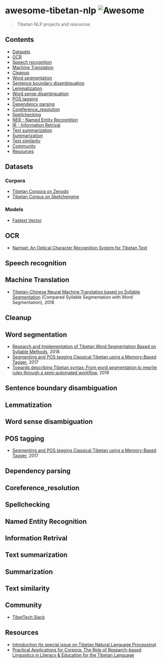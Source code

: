 # awesome-tibetan-nlp ![Awesome](https://cdn.rawgit.com/sindresorhus/awesome/d7305f38d29fed78fa85652e3a63e154dd8e8829/media/badge.svg)

> Tibetan NLP projects and resources

## Contents
- [Datasets](#Datasets)
- [OCR](#OCR)
- [Speech recognition](#Speech-recognition)
- [Machine Translation](#Machine-Translation)
- [Cleanup](#Cleanup)
- [Word segmentation](#Word-segmentation)
- [Sentence boundary disambiguation](#Sentence-boundary-disambiguation)
- [Lemmatization](#Lemmatization)
- [Word sense disambiguation](#Word-sense-disambiguation)
- [POS tagging](#POS-tagging)
- [Dependency parsing](#Dependency-parsing)
- [Coreference_resolution](#Coreference-resolution)
- [Spellchecking](#Spellchecking)
- [NER - Named Entity Recognition](#Named-Entity-Recognition)
- [IR - Information Retrival](#Information-Retrival)
- [Text summarization](#Text-summarization)
- [Summarization](#Summarization)
- [Text similarity](#Text-similarity)
- [Community](#community)
- [Resources](#resources)

## Datasets

### Corpora
- [Tibetan Corpora on Zenodo](https://zenodo.org/search?page=1&size=20&q=keywords:%22Tibetan%20language%22&type=dataset&keywords=tibetan)
- [Tibetan Corpus on Sketchengine](https://www.sketchengine.eu/tibetan-corpus/)

### Models
- [Fastext Vector](https://fasttext.cc/docs/en/crawl-vectors.html)

## OCR
- [Namsel: An Optical Character Recognition System for Tibetan Text](https://escholarship.org/uc/item/6d5781k5)

## Speech recognition

## Machine Translation
- [Tibetan-Chinese Neural Machine Translation based on Syllable Segmentation](http://www.aclweb.org/anthology/W18-2203) (Compared Syllable Segmentation with Word Segmentation), 2018

## Cleanup

## Word segmentation
- [Research and Implementation of Tibetan Word Segmentation Based on Syllable Methods](https://www.researchgate.net/publication/324086486_Research_and_Implementation_of_Tibetan_Word_Segmentation_Based_on_Syllable_Methods), 2018
- [Segmenting and POS tagging Classical Tibetan using a Memory-Based Tagger](https://escholarship.org/uc/item/8b83z79n), 2017
- [Towards describing Tibetan syntax: From word segmentation to rewrite rules through a semi-automated workflow](https://escholarship.org/uc/item/3q29t25v), 2016

## Sentence boundary disambiguation

## Lemmatization

## Word sense disambiguation

## POS tagging
- [Segmenting and POS tagging Classical Tibetan using a Memory-Based Tagger](https://escholarship.org/uc/item/8b83z79n), 2017

## Dependency parsing

## Coreference_resolution

## Spellchecking

## Named Entity Recognition

## Information Retrival

## Text summarization

## Summarization

## Text similarity

## Community

- [TibetTech Slack](https://tibettech.slack.com)

## Resources
- [Introduction (to special issue on Tibetan Natural Language Processing)](https://www.researchgate.net/publication/305776014_Introduction_to_special_issue_on_Tibetan_Natural_Language_Processing)
- [Practical Applications for Corpora: The Role of Research-based Linguistics in Literacy & Education for the Tibetan Language](https://escholarship.org/uc/item/4qn512vh)
